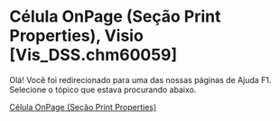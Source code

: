 
# Célula OnPage (Seção Print Properties), Visio [Vis_DSS.chm60059]

Olá! Você foi redirecionado para uma das nossas páginas de Ajuda F1. Selecione o tópico que estava procurando abaixo.

[Célula OnPage (Seção Print Properties)](http://msdn.microsoft.com/library/4015506a-e24a-0276-c854-7791a7019067%28Office.15%29.aspx)

